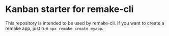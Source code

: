 # Kanban starter for remake-cli

This repository is intended to be used by remake-cli.
If you want to create a remake app, just run `npx remake create myapp`.

